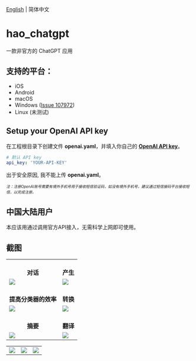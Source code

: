 [English](README.md) | 简体中文

# hao_chatgpt

一款非官方的 ChatGPT 应用

## 支持的平台：
* iOS
* Android
* macOS
* Windows ([Issue 107972](https://github.com/flutter/flutter/issues/107972))
* Linux (未测试)


## Setup your OpenAI API key

在工程根目录下创建文件 **openai.yaml**，并填入你自己的 [**OpenAI API key**](https://beta.openai.com/account/api-keys)。
```yaml
# 默认 API key
api_key: 'YOUR-API-KEY'
```
出于安全原因, 我不能上传 **openai.yaml**。

<font size=1>_注：注册OpenAI账号需要有境外手机号用于接收短信验证码，如没有境外手机号，建议通过短信接码平台接收短信，以完成注册。_</font>

## 中国大陆用户
本应该用通过调用官方API接入，无需科学上网即可使用。

## 截图
<Table>
    <tr align="center">
        <td><br/><b>对话</b></td>
        <td><br/><b>产生</b></td>
    </tr>
    <tr>
        <td>
            <img src="https://github.com/conghaonet/hao_chatgpt/raw/master/screenshots/screenshot02.jpg"/>
        </td>
        <td>
            <img src="https://github.com/conghaonet/hao_chatgpt/raw/master/screenshots/screenshot03.jpg"/>
        </td>
    </tr>
    <tr align="center">
        <td><br/><b>提高分类器的效率</b></td>
        <td><br/><b>转换</b></td>
    </tr>
    <tr>
        <td>
            <img src="https://github.com/conghaonet/hao_chatgpt/raw/master/screenshots/screenshot04.jpg"/>
        </td>
        <td>
            <img src="https://github.com/conghaonet/hao_chatgpt/raw/master/screenshots/screenshot05.jpg"/>
        </td>
    </tr>
    <tr align="center">
        <td><br/><b>摘要</b></td>
        <td><br/><b>翻译</b></td>
    </tr>
    <tr>
        <td>
            <img src="https://github.com/conghaonet/hao_chatgpt/raw/master/screenshots/screenshot08.jpg"/>
        </td>
        <td>
            <img src="https://github.com/conghaonet/hao_chatgpt/raw/master/screenshots/screenshot09.jpg"/>
        </td>
    </tr>
</Table>
<Table>
    <tr>
        <td>
            <img src="https://github.com/conghaonet/hao_chatgpt/raw/master/screenshots/screenshot01.jpg"/>
        </td>
        <td>
            <img src="https://github.com/conghaonet/hao_chatgpt/raw/master/screenshots/screenshot06.jpg"/>
        </td>
        <td>
            <img src="https://github.com/conghaonet/hao_chatgpt/raw/master/screenshots/screenshot07.jpg"/>
        </td>
    </tr>
</Table>
